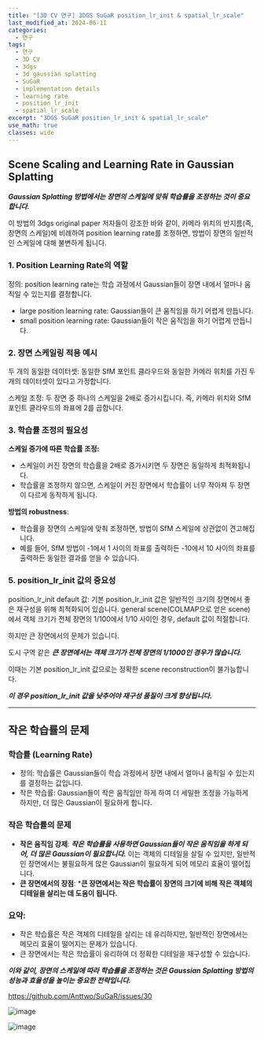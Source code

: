 ```yaml
---
title: "[3D CV 연구] 3DGS SuGaR position_lr_init & spatial_lr_scale"
last_modified_at: 2024-06-11
categories:
  - 연구
tags:
  - 연구
  - 3D CV
  - 3dgs
  - 3d gaussian splatting
  - SuGaR
  - implementation details
  - learning rate
  - position_lr_init
  - spatial_lr_scale
excerpt: "3DGS SuGaR position_lr_init & spatial_lr_scale"
use_math: true
classes: wide
---
```


## Scene Scaling and Learning Rate in Gaussian Splatting

***Gaussian Splatting 방법에서는 장면의 스케일에 맞춰 학습률을 조정하는 것이 중요합니다.***

이 방법의 3dgs original paper 저자들이 강조한 바와 같이, 카메라 위치의 반지름(즉, 장면의 스케일)에 비례하여 position learning rate를 조정하면, 방법이 장면의 일반적인 스케일에 대해 불변하게 됩니다. 

### 1. Position Learning Rate의 역할
정의: position learning rate는 학습 과정에서 Gaussian들이 장면 내에서 얼마나 움직일 수 있는지를 결정합니다.
- large position learning rate: Gaussian들이 큰 움직임을 하기 어렵게 만듭니다.
- small position learning rate: Gaussian들이 작은 움직임을 하기 어렵게 만듭니다.
  
### 2. 장면 스케일링 적용 예시
두 개의 동일한 데이터셋: 동일한 SfM 포인트 클라우드와 동일한 카메라 위치를 가진 두 개의 데이터셋이 있다고 가정합니다.

스케일 조정: 두 장면 중 하나의 스케일을 2배로 증가시킵니다. 즉, 카메라 위치와 SfM 포인트 클라우드의 좌표에 2를 곱합니다.

### 3. 학습률 조정의 필요성
**스케일 증가에 따른 학습률 조정:**
- 스케일이 커진 장면의 학습률을 2배로 증가시키면 두 장면은 동일하게 최적화됩니다.
- 학습률을 조정하지 않으면, 스케일이 커진 장면에서 학습률이 너무 작아져 두 장면이 다르게 동작하게 됩니다.

**방법의 robustness**:
- 학습률을 장면의 스케일에 맞춰 조정하면, 방법이 SfM 스케일에 상관없이 견고해집니다.
- 예를 들어, SfM 방법이 -1에서 1 사이의 좌표를 출력하든 -10에서 10 사이의 좌표를 출력하든 동일한 결과를 얻을 수 있습니다.

### 5. position_lr_init 값의 중요성

position_lr_init default 값: 기본 position_lr_init 값은 일반적인 크기의 장면에서 좋은 재구성을 위해 최적화되어 있습니다. general scene(COLMAP으로 얻은 scene)에서 객체 크기가 전체 장면의 1/100에서 1/10 사이인 경우, default 값이 적절합니다.

하지만 큰 장면에서의 문제가 있습니다. 

도시 구역 같은 ***큰 장면에서는 객체 크기가 전체 장면의 1/1000인 경우가 많습니다.*** 

이때는 기본 position_lr_init 값으로는 정확한 scene reconstruction이 불가능합니다.

***이 경우 position_lr_init 값을 낮추어야 재구성 품질이 크게 향상됩니다.***

------

## 작은 학습률의 문제
### 학습률 (Learning Rate)
- 정의: 학습률은 Gaussian들이 학습 과정에서 장면 내에서 얼마나 움직일 수 있는지를 결정하는 값입니다.
- 작은 학습률: Gaussian들이 작은 움직임만 하게 하여 더 세밀한 조정을 가능하게 하지만, 더 많은 Gaussian이 필요하게 합니다.
  
### 작은 학습률의 문제
- **작은 움직임 강제**: ***작은 학습률을 사용하면 Gaussian들이 작은 움직임을 하게 되어, 더 많은 Gaussian이 필요합니다.*** 이는 객체의 디테일을 살릴 수 있지만, 일반적인 장면에서는 불필요하게 많은 Gaussian이 필요하게 되어 메모리 효율이 떨어집니다.
- **큰 장면에서의 장점**: ***큰 장면에서는 작은 학습률이 장면의 크기에 비해 작은 객체의 디테일을 살리는 데 도움이 됩니다.**

### 요약:
- 작은 학습률은 작은 객체의 디테일을 살리는 데 유리하지만, 일반적인 장면에서는 메모리 효율이 떨어지는 문제가 있습니다.
- 큰 장면에서는 작은 학습률이 유리하여 더 정확한 디테일을 재구성할 수 있습니다.

***이와 같이, 장면의 스케일에 따라 학습률을 조정하는 것은 Gaussian Splatting 방법의 성능과 효율성을 높이는 중요한 전략입니다.***

https://github.com/Anttwo/SuGaR/issues/30

![image](https://github.com/sandokim/sandokim.github.io/assets/74639652/bffb1855-a959-4bca-be65-e88c29a1f533)

![image](https://github.com/sandokim/sandokim.github.io/assets/74639652/9a1165aa-9182-4103-8615-4a940b27ab6b)


